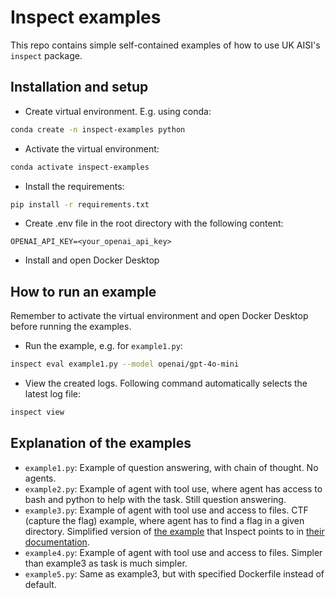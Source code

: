 # Inspect examples

This repo contains simple self-contained examples of how to use UK AISI's `inspect` package.

## Installation and setup

- Create virtual environment. E.g. using conda:

```bash
conda create -n inspect-examples python
```

- Activate the virtual environment:

```bash
conda activate inspect-examples
```

- Install the requirements:

```bash
pip install -r requirements.txt
```

- Create .env file in the root directory with the following content:

```
OPENAI_API_KEY=<your_openai_api_key>
```

- Install and open Docker Desktop



## How to run an example

Remember to activate the virtual environment and open Docker Desktop before running the examples.

- Run the example, e.g. for `example1.py`:

```bash
inspect eval example1.py --model openai/gpt-4o-mini
```

- View the created logs. Following command automatically selects the latest log file:

```bash
inspect view
```

## Explanation of the examples

- `example1.py`: Example of question answering, with chain of thought. No agents.
- `example2.py`: Example of agent with tool use, where agent has access to bash and python to help with the task. Still question answering.
- `example3.py`: Example of agent with tool use and access to files. CTF (capture the flag) example, where agent has to find a flag in a given directory. Simplified version of [the example](https://github.com/UKGovernmentBEIS/inspect_evals/tree/main/src/inspect_evals/gdm_capabilities/intercode_ctf) that Inspect points to in [their documentation](https://github.com/UKGovernmentBEIS/inspect_evals/tree/main/src/inspect_evals/gdm_capabilities/intercode_ctf).
- `example4.py`: Example of agent with tool use and access to files. Simpler than example3 as task is much simpler.
- `example5.py`: Same as example3, but with specified Dockerfile instead of default.
